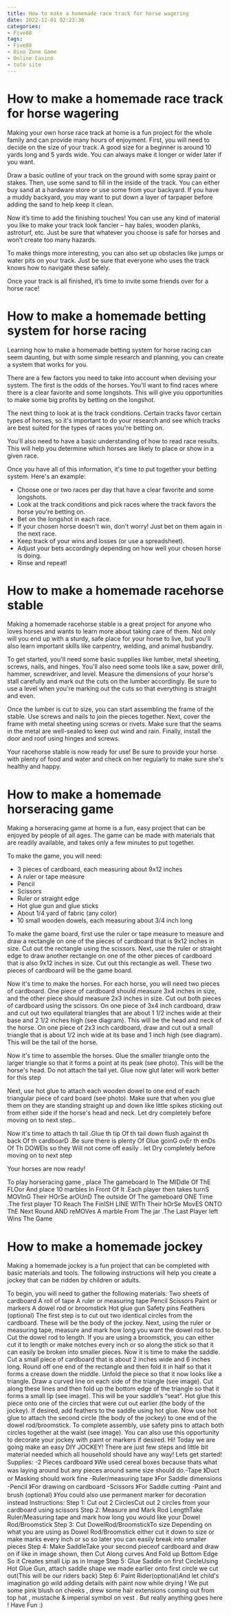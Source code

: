 ```yaml
---
title: How to make a homemade race track for horse wagering 
date: 2022-12-01 02:23:36
categories:
- Five88
tags:
- Five88
- Dino Zone Game
- Online Casino
- toto site
---
```



#  How to make a homemade race track for horse wagering 

Making your own horse race track at home is a fun project for the whole family and can provide many hours of enjoyment. First, you will need to decide on the size of your track. A good size for a beginner is around 10 yards long and 5 yards wide. You can always make it longer or wider later if you want.

Draw a basic outline of your track on the ground with some spray paint or stakes. Then, use some sand to fill in the inside of the track. You can either buy sand at a hardware store or use some from your backyard. If you have a muddy backyard, you may want to put down a layer of tarpaper before adding the sand to help keep it clean.

Now it’s time to add the finishing touches! You can use any kind of material you like to make your track look fancier – hay bales, wooden planks, astroturf, etc. Just be sure that whatever you choose is safe for horses and won’t create too many hazards.

To make things more interesting, you can also set up obstacles like jumps or water pits on your track. Just be sure that everyone who uses the track knows how to navigate these safely.

Once your track is all finished, it’s time to invite some friends over for a horse race!

#  How to make a homemade betting system for horse racing 

Learning how to make a homemade betting system for horse racing can seem daunting, but with some simple research and planning, you can create a system that works for you. 

There are a few factors you need to take into account when devising your system. The first is the odds of the horses. You'll want to find races where there is a clear favorite and some longshots. This will give you opportunities to make some big profits by betting on the longshot. 

The next thing to look at is the track conditions. Certain tracks favor certain types of horses, so it's important to do your research and see which tracks are best suited for the types of races you're betting on. 

You'll also need to have a basic understanding of how to read race results. This will help you determine which horses are likely to place or show in a given race. 

Once you have all of this information, it's time to put together your betting system. Here's an example: 

- Choose one or two races per day that have a clear favorite and some longshots. 
- Look at the track conditions and pick races where the track favors the horse you're betting on. 
- Bet on the longshot in each race. 
- If your chosen horse doesn't win, don't worry! Just bet on them again in the next race. 
- Keep track of your wins and losses (or use a spreadsheet). 
- Adjust your bets accordingly depending on how well your chosen horse is doing. 
- Rinse and repeat!

#  How to make a homemade racehorse stable 

Making a homemade racehorse stable is a great project for anyone who loves horses and wants to learn more about taking care of them. Not only will you end up with a sturdy, safe place for your horse to live, but you'll also learn important skills like carpentry, welding, and animal husbandry.

To get started, you'll need some basic supplies like lumber, metal sheeting, screws, nails, and hinges. You'll also need some tools like a saw, power drill, hammer, screwdriver, and level. Measure the dimensions of your horse's stall carefully and mark out the cuts on the lumber accordingly. Be sure to use a level when you're marking out the cuts so that everything is straight and even.

Once the lumber is cut to size, you can start assembling the frame of the stable. Use screws and nails to join the pieces together. Next, cover the frame with metal sheeting using screws or rivets. Make sure that the seams in the metal are well-sealed to keep out wind and rain. Finally, install the door and roof using hinges and screws.

Your racehorse stable is now ready for use! Be sure to provide your horse with plenty of food and water and check on her regularly to make sure she's healthy and happy.

#  How to make a homemade horseracing game 

Making a horseracing game at home is a fun, easy project that can be enjoyed by people of all ages. The game can be made with materials that are readily available, and takes only a few minutes to put together.

To make the game, you will need: 
- 3 pieces of cardboard, each measuring about 9x12 inches
- A ruler or tape measure
- Pencil
- Scissors
- Ruler or straight edge
- Hot glue gun and glue sticks
- About 1/4 yard of fabric (any color)
- 10 small wooden dowels, each measuring about 3/4 inch long

To make the game board, first use the ruler or tape measure to measure and draw a rectangle on one of the pieces of cardboard that is 9x12 inches in size. Cut out the rectangle using the scissors. Next, use the ruler or straight edge to draw another rectangle on one of the other pieces of cardboard that is also 9x12 inches in size. Cut out this rectangle as well. These two pieces of cardboard will be the game board.

 
Now it's time to make the horses. For each horse, you will need two pieces of cardboard. One piece of cardboard should measure 3x4 inches in size, and the other piece should measure 2x3 inches in size. Cut out both pieces of cardboard using the scissors. On one piece of 3x4 inch cardboard, draw and cut out two equilateral triangles that are about 1 1/2 inches wide at their base and 2 1/2 inches high (see diagram). This will be the head and neck of the horse. On one piece of 2x3 inch cardboard, draw and cut out a small triangle that is about 1/2 inch wide at its base and 1 inch high (see diagram). This will be the tail of the horse.

 

Now it's time to assemble the horses. Glue the smaller triangle onto the larger triangle so that it forms a point at its peak (see photo). This will be the horse's head. Do not attach the tail yet. Glue now glut later will work better for this step 

 Next, use hot glue to attach each wooden dowel to one end of each triangular piece of card board (see photo). Make sure that when you glue them on they are standing straight up and down like little spikes sticking out from either side if the horse's head and neck. Let dry completely before moving on to next step..

 Now it's time to attach th tail .Glue th tip Of th tail down flush against th back Of th cardboarD .Be sure there is plenty Of Glue goinG ovEr th enDs Of Th DOWEls so they Will not come off easily . let Dry completely before moving on to next step 

 Your horses are now ready!

 To play horseracing game , place The gameboard In The MIDdle Of ThE FLOor And place 10 marbles In Front Of It .Each player then takes turnS MOVInG Their HOrSe arOUnD The outside Of The gameboard ONE Time .The first player TO Reach The FinISH LINE WITh Their hOrSe MovES ONTO ThE Next Round AND reMOVes A marble From The jar .The Last Player left Wins The Game

#  How to make a homemade jockey

Making a homemade jockey is a fun project that can be completed with basic materials and tools. The following instructions will help you create a jockey that can be ridden by children or adults.

To begin, you will need to gather the following materials:
Two sheets of cardboard
A roll of tape
A ruler or measuring tape
Pencil
Scissors
Paint or markers
A dowel rod or broomstick
Hot glue gun
Safety pins
Feathers (optional)
The first step is to cut out two identical circles from the cardboard. These will be the body of the jockey. Next, using the ruler or measuring tape, measure and mark how long you want the dowel rod to be. Cut the dowel rod to length. If you are using a broomstick, you can either cut it to length or make notches every inch or so along the stick so that it can easily be broken into smaller pieces. Now it is time to make the saddle. Cut a small piece of cardboard that is about 2 inches wide and 6 inches long. Round off one end of the rectangle and then fold it in half so that it forms a crease down the middle. Unfold the piece so that it now looks like a triangle. Draw a curved line on each side of the triangle (see image). Cut along these lines and then fold up the bottom edge of the triangle so that it forms a small lip (see image). This will be your saddle’s “seat”. Hot glue this piece onto one of the circles that were cut out earlier (the body of the jockey). If desired, add feathers to the saddle using hot glue. Now use hot glue to attach the second circle (the body of the jockey) to one end of the dowel rod/broomstick. To complete assembly, use safety pins to attach both circles together at the waist (see image). You can also use this opportunity to decorate your jockey with paint or markers if desired.
Hi! Today we are going  make an easy DIY JOCKEY! There are just few steps and little bit material needed which all household should have any way! Lets get started! Supplies:  -2 Pieces cardboard 》We used cereal boxes because thats what was laying around but any pieces around same size should do.-Tape 》Duct or Masking should work fine -Ruler/measuring tape 》For Saddle dimensions  -Pencil 》For drawing on cardboard -Scissors 》For Saddle cutting -Paint and brush (optional) 》You could also use permanent marker for decoration instead Instructions: Step 1: Cut out 2 CirclesCut out 2 circles from your cardboard using scissors Step 2: Measure and Mark Rod LengthTake Ruler/Measuring tape and mark how long you would like your Dowel Rod/Broomstick Step 3: Cut DowelRod/BroomstickTo size Depending on what you are using as Dowel Rod/Broomstick either cut it down to size or make marks every inch or so so later you can easily break into smaller pieces Step 4: Make SaddleTake your second pieceof cardboard and draw on if like in image shown, then Cut Along curves And Fold up Bottom Edge So it Creates small Lip as in Image Step 5: Glue Saddle on first CircleUsing Hot Glue Gun, attach saddle shape we made earlier onto first circle we cut out(This will be our riders back) Step 6: Paint Rider(optional)And let child's imagination go wild adding details with paint now while drying ! We put some pink blush on cheeks , drew some hair extensions coming out from top hat , mustache & imperial symbol on vest . But really anything goes here ! Have Fun :)
